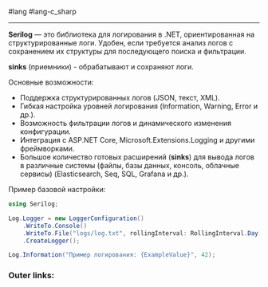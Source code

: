 #lang #lang-c_sharp 

---
**Serilog** — это библиотека для логирования в .NET, ориентированная на структурированные логи. 
Удобен, если требуется анализ логов с сохранением их структуры для последующего поиска и фильтрации.

**sinks** (приемники) - обрабатывают и сохраняют логи.

Основные возможности:
- Поддержка структурированных логов (JSON, текст, XML).
- Гибкая настройка уровней логирования (Information, Warning, Error и др.).
- Возможность фильтрации логов и динамического изменения конфигурации.
- Интеграция с ASP.NET Core, Microsoft.Extensions.Logging и другими фреймворками.
- Большое количество готовых расширений (**sinks**) для вывода логов в различные системы (файлы, базы данных, консоль, облачные сервисы) (Elasticsearch, Seq, SQL, Grafana и др.).

Пример базовой настройки:
```csharp
using Serilog;

Log.Logger = new LoggerConfiguration()
    .WriteTo.Console()
    .WriteTo.File("logs/log.txt", rollingInterval: RollingInterval.Day)
    .CreateLogger();

Log.Information("Пример логирования: {ExampleValue}", 42);
```



### Outer links: